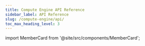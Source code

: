 ```yaml
---
title: Compute Engine API Reference
sidebar_label: API Reference
slug: /compute-engine/api/
toc_max_heading_level: 3
---
```

import MemberCard from '@site/src/components/MemberCard';

